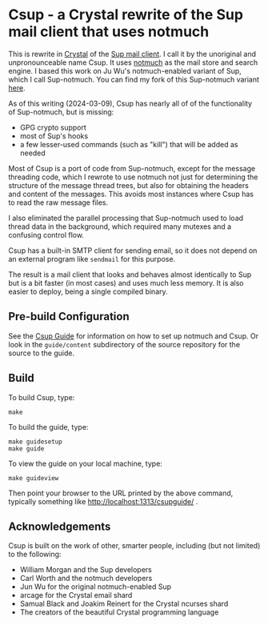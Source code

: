 # Csup - a Crystal rewrite of the Sup mail client that uses notmuch

This is rewrite in [Crystal](https://crystal-lang.org/)
of the [Sup mail client](https://github.com/sup-heliotrope/sup).
I call it by the unoriginal and unpronounceable name Csup.
It uses [notmuch](https://notmuchmail.org/)
as the mail store and search engine.  I based this work on Ju Wu's
notmuch-enabled variant of Sup, which I call Sup-notmuch.
You can find my fork of this Sup-notmuch variant
[here](https://www.bloovis.com/cgit/sup-notmuch/).

As of this writing (2024-03-09), Csup has nearly all of of the
functionality of Sup-notmuch, but is missing:

* GPG crypto support
* most of Sup's hooks
* a few lesser-used commands (such as "kill") that will be added as needed

Most of Csup is a port of code from Sup-notmuch, except for the
message threading code, which I rewrote to use notmuch not just for
determining the structure of the message thread trees, but also for
obtaining the headers and content of the messages.  This avoids most
instances where Csup has to read the raw message files.

I also eliminated the parallel processing that Sup-notmuch used to load thread
data in the background, which required many mutexes and a confusing control flow.

Csup has a built-in SMTP client for sending email,
so it does not depend on an external program like `sendmail`
for this purpose.

The result is a mail client that looks and behaves almost identically
to Sup but is a bit faster (in most cases) and uses much less memory.  It is also
easier to deploy, being a single compiled binary.

## Pre-build Configuration

See the [Csup Guide](https://www.bloovis.com/csupguide/) for information
on how to set up notmuch and Csup.  Or look in the `guide/content` subdirectory
of the source repository for the source to the guide.

## Build

To build Csup, type:

    make

To build the guide, type:

    make guidesetup
    make guide

To view the guide on your local machine, type:

    make guideview

Then point your browser to the URL printed by the above command,
typically something like <http://localhost:1313/csupguide/> .

## Acknowledgements

Csup is built on the work of other, smarter people, including (but not limited) to the following:

* William Morgan and the Sup developers
* Carl Worth and the notmuch developers
* Jun Wu for the original notmuch-enabled Sup
* arcage for the Crystal email shard
* Samual Black and Joakim Reinert for the Crystal ncurses shard
* The creators of the beautiful Crystal programming language
